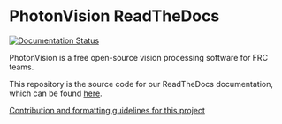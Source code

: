 # PhotonVision ReadTheDocs

[![Documentation Status](https://readthedocs.org/projects/photonvision-docs/badge/?version=latest)](https://docs.photonvision.org/en/latest/?badge=latest)

PhotonVision is a free open-source vision processing software for FRC teams.

This repository is the source code for our ReadTheDocs documentation, which can be found [here](https://docs.photonvision.org).

[Contribution and formatting guidelines for this project](https://docs.photonvision.org/en/latest/docs/contributing/photonvision-docs/index.html)
